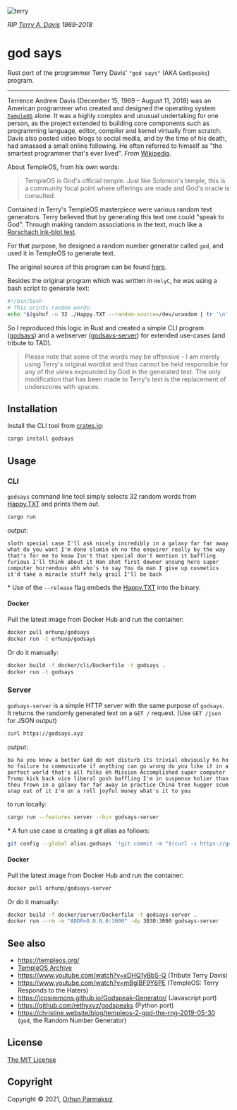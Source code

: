 ![terry](https://user-images.githubusercontent.com/24392180/122981344-50e0bb00-d3a2-11eb-9132-2c0b4733457f.jpg)

_RIP [Terry A. Davis](https://en.wikipedia.org/wiki/Terry_A._Davis) 1969-2018_

# god says

Rust port of the programmer Terry Davis' `"god says"` (AKA `GodSpeaks`) program.

---

Terrence Andrew Davis (December 15, 1969 – August 11, 2018) was an American programmer who created and designed the operating system [`TempleOS`](https://en.wikipedia.org/wiki/TempleOS) alone. It was a highly complex and unusual undertaking for one person, as the project extended to building core components such as programming language, editor, compiler and kernel virtually from scratch. Davis also posted video blogs to social media, and by the time of his death, had amassed a small online following. He often referred to himself as "the smartest programmer that's ever lived". _From_ [Wikipedia](https://en.wikipedia.org/wiki/Terry_A._Davis).

About TempleOS, from his own words:

> TempleOS is God's official temple.  Just like Solomon's temple, this is a
community focal point where offerings are made and God's oracle is consulted.

Contained in Terry's TempleOS masterpiece were various random text generators. Terry believed that by generating this text one could "speak to God". Through making random associations in the text, much like a [Rorschach ink-blot test](https://en.wikipedia.org/wiki/Rorschach_test).

For that purpose, he designed a random number generator called `god`, and used it in TempleOS to generate text.

The original source of this program can be found [here](https://github.com/cia-foundation/TempleOS/tree/archive/Adam/God).

Besides the original program which was written in `HolyC`, he was using a bash script to generate text:

```sh
#!/bin/bash
# This prints random words.
echo "$(gshuf -n 32 ./Happy.TXT --random-source=/dev/urandom | tr '\n' ' ')"
```

So I reproduced this logic in Rust and created a simple CLI program ([godsays](#cli)) and a webserver ([godsays-server](#server)) for extended use-cases (and tribute to TAD).

> Please note that some of the words may be offensive - I am merely using Terry's original wordlist and thus cannot be held responsible for any of the views expounded by God in the generated text. The only modification that has been made to Terry's text is the replacement of underscores with spaces.

## Installation

Install the CLI tool from [crates.io](https://crates.io/crates/godsays):

```sh
cargo install godsays
```

## Usage

### CLI

`godsays` command line tool simply selects 32 random words from [Happy.TXT](./Happy.TXT) and prints them out.

```sh
cargo run
```

output:

```
sloth special case I'll ask nicely incredibly in a galaxy far far away what do you want I'm done slumin oh no the enquirer really by the way that's for me to know Isn't that special don't mention it baffling furious I'll think about it Han shot first downer unsung hero super computer horrendous ahh who's to say You da man I give up cosmetics it'd take a miracle stuff holy grail I'll be back
```

\* Use of the `--release` flag embeds the [Happy.TXT](./Happy.TXT) into the binary.

#### Docker

Pull the latest image from Docker Hub and run the container:

```sh
docker pull orhunp/godsays
docker run -t orhunp/godsays
```

Or do it manually:

```sh
docker build -f docker/cli/Dockerfile -t godsays .
docker run -t godsays
```

### Server

`godsays-server` is a simple HTTP server with the same purpose of `godsays`. It returns the randomly generated text on a `GET /` request. (Use `GET /json` for JSON output)

```sh
curl https://godsays.xyz
```

output:

```
ba ha you know a better God do not disturb its trivial obviously ho ho ho failure to communicate if anything can go wrong do you like it in a perfect world that's all folks eh Mission Accomplished super computer Trump kick back vice liberal gosh baffling I'm in suspense holier than thou frown in a galaxy far far away in practice China tree hugger scum snap out of it I'm on a roll joyful money what's it to you
```

to run locally:

```sh
cargo run --features server --bin godsays-server
```

\* A fun use case is creating a git alias as follows:

```sh
git config --global alias.godsays '!git commit -m "$(curl -s https://godsays.xyz)"'
```

#### Docker

Pull the latest image from Docker Hub and run the container:

```sh
docker pull orhunp/godsays-server
```

Or do it manually:

```sh
docker build -f docker/server/Dockerfile -t godsays-server .
docker run --rm -e "ADDR=0.0.0.0:3000" -dp 3030:3000 godsays-server
```

## See also

* https://templeos.org/
* [TempleOS Archive](https://archive.org/details/TerryADavis_TempleOS_Archive)
* https://www.youtube.com/watch?v=xDHQ1yBbS-Q (Tribute Terry Davis)
* https://www.youtube.com/watch?v=mBgIBF9Y6PE (TempleOS: Terry Responds to the Haters)
* https://jcpsimmons.github.io/Godspeak-Generator/ (Javascript port)
* https://github.com/rethyxyz/godspeaks (Python port)
* https://christine.website/blog/templeos-2-god-the-rng-2019-05-30 (`god`, the Random Number Generator)

## License

[The MIT License](https://opensource.org/licenses/MIT)

## Copyright

Copyright © 2021, [Orhun Parmaksız](mailto:orhunparmaksiz@gmail.com)
